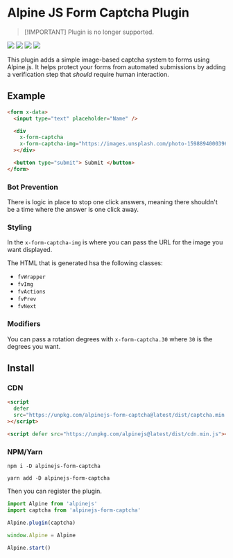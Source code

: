 # Alpine JS Form Captcha Plugin

> [!IMPORTANT] Plugin is no longer supported.

![](https://img.shields.io/bundlephobia/min/alpinejs-form-captcha)
![](https://img.shields.io/npm/v/alpinejs-form-captcha)
![](https://img.shields.io/npm/dt/alpinejs-form-captcha)
![](https://img.shields.io/github/license/markmead/alpinejs-form-captcha)

This plugin adds a simple image-based captcha system to forms using Alpine.js.
It helps protect your forms from automated submissions by adding a verification
step that _should_ require human interaction.

## Example

```html
<form x-data>
  <input type="text" placeholder="Name" />

  <div
    x-form-captcha
    x-form-captcha-img="https://images.unsplash.com/photo-1598894000396-bc30e0996899?ixlib=rb-4.0.3&ixid=MnwxMjA3fDB8MHxwaG90by1wYWdlfHx8fGVufDB8fHx8&auto=format&fit=crop&w=400&q=80"
  ></div>

  <button type="submit"> Submit </button>
</form>
```

### Bot Prevention

There is logic in place to stop one click answers, meaning there shouldn't be a
time where the answer is one click away.

### Styling

In the `x-form-captcha-img` is where you can pass the URL for the image you want
displayed.

The HTML that is generated hsa the following classes:

- `fvWrapper`
- `fvImg`
- `fvActions`
- `fvPrev`
- `fvNext`

### Modifiers

You can pass a rotation degrees with `x-form-captcha.30` where `30` is the
degrees you want.

## Install

### CDN

```html
<script
  defer
  src="https://unpkg.com/alpinejs-form-captcha@latest/dist/captcha.min.js"
></script>

<script defer src="https://unpkg.com/alpinejs@latest/dist/cdn.min.js"></script>
```

### NPM/Yarn

```shell
npm i -D alpinejs-form-captcha

yarn add -D alpinejs-form-captcha
```

Then you can register the plugin.

```js
import Alpine from 'alpinejs'
import captcha from 'alpinejs-form-captcha'

Alpine.plugin(captcha)

window.Alpine = Alpine

Alpine.start()
```
